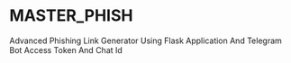 # MASTER_PHISH
Advanced Phishing Link Generator Using Flask Application And Telegram Bot Access Token And Chat Id
